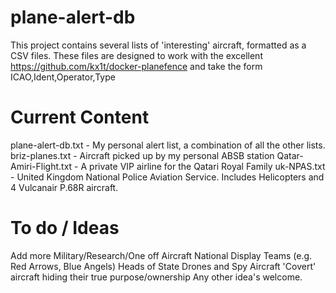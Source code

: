 # plane-alert-db
This project contains several lists of 'interesting' aircraft, formatted as a CSV files. These files are designed to work with the excellent https://github.com/kx1t/docker-planefence and take the form ICAO,Ident,Operator,Type


# Current Content

plane-alert-db.txt - My personal alert list, a combination of all the other lists.
briz-planes.txt - Aircraft picked up by my personal ABSB station
Qatar-Amiri-Flight.txt - A private VIP airline for the Qatari Royal Family
uk-NPAS.txt - United Kingdom National Police Aviation Service. Includes Helicopters and 4 Vulcanair P.68R aircraft.


# To do / Ideas

Add more Military/Research/One off Aircraft
National Display Teams (e.g. Red Arrows, Blue Angels)
Heads of State
Drones and Spy Aircraft
'Covert' aircraft hiding their true purpose/ownership
Any other idea's welcome.






